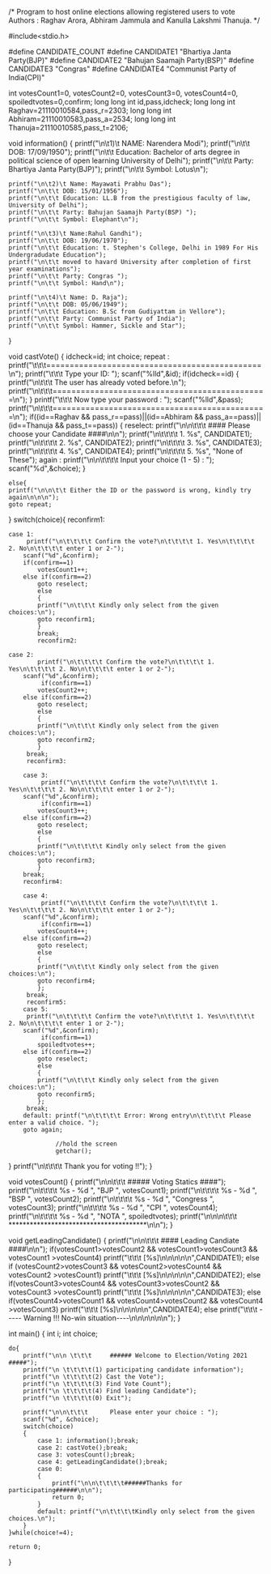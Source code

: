 /* Program to host online elections allowing registered users to vote
Authors : Raghav Arora, Abhiram Jammula and Kanulla Lakshmi Thanuja. */

#include<stdio.h>


#define CANDIDATE_COUNT
#define CANDIDATE1 "Bhartiya Janta Party(BJP)"
#define CANDIDATE2 "Bahujan Saamajh Party(BSP)"
#define CANDIDATE3 "Congras"
#define CANDIDATE4 "Communist Party of India(CPI)"

int votesCount1=0, votesCount2=0, votesCount3=0, votesCount4=0, spoiledtvotes=0,confirm;
long long int id,pass,idcheck;
long long int Raghav=21110010584,pass_r=2303;
long long int Abhiram=21110010583,pass_a=2534;
long long int Thanuja=21110010585,pass_t=2106;


void information()
{
    printf("\n\t1)\t NAME: Narendera Modi");
    printf("\n\t\t DOB: 17/09/1950");
    printf("\n\t\t Education: Bachelor of arts degree in political science of open learning University of Delhi");
    printf("\n\t\t Party: Bhartiya Janta Party(BJP)");
    printf("\n\t\t Symbol: Lotus\n");

    printf("\n\t2)\t Name: Mayawati Prabhu Das");
    printf("\n\t\t DOB: 15/01/1956");
    printf("\n\t\t Education: LL.B from the prestigious faculty of law, University of Delhi");
    printf("\n\t\t Party: Bahujan Saamajh Party(BSP) ");
    printf("\n\t\t Symbol: Elephant\n");

    printf("\n\t3)\t Name:Rahul Gandhi");
    printf("\n\t\t DOB: 19/06/1970");
    printf("\n\t\t Education: t. Stephen's College, Delhi in 1989 For His Undergradudate Education");
    printf("\n\t\t moved to havard University after completion of first year examinations");
    printf("\n\t\t Party: Congras ");
    printf("\n\t\t Symbol: Hand\n");

    printf("\n\t4)\t Name: D. Raja");
    printf("\n\t\t DOB: 05/06/1949");
    printf("\n\t\t Education: B.Sc from Gudiyattam in Vellore");
    printf("\n\t\t Party: Communist Party of India");
    printf("\n\t\t Symbol: Hammer, Sickle and Star");
}

void castVote()
{
     idcheck=id;
    int choice;
    repeat :
        printf("\t\t\t==============================================\n");
    printf("\t\t\t Type your ID:            ");
    scanf("%lld",&id);
    if(idcheck==id)
    {
        printf("\n\t\t\t The user has already voted before.\n");
        printf("\n\t\t\t==============================================\n");
    }
    printf("\t\t\t Now type your password : ");
    scanf("%lld",&pass);
    printf("\n\t\t\t==============================================\n");
    if((id==Raghav && pass_r==pass)||(id==Abhiram && pass_a==pass)||(id==Thanuja && pass_t==pass))
{
    reselect:
    printf("\n\n\t\t\t     #### Please choose your Candidate ####\n\n");
    printf("\n\t\t\t\t 1. %s", CANDIDATE1);
    printf("\n\t\t\t\t 2. %s", CANDIDATE2);
    printf("\n\t\t\t\t 3. %s", CANDIDATE3);
    printf("\n\t\t\t\t 4. %s", CANDIDATE4);
    printf("\n\t\t\t\t 5. %s", "None of These");
    again :
    printf("\n\n\t\t\t\t Input your choice (1 - 5) : ");
    scanf("%d",&choice);
}

    else{
    printf("\n\n\t\t Either the ID or the password is wrong, kindly try again\n\n\n");
    goto repeat;

}
    switch(choice){
        reconfirm1:

    case 1:
         printf("\n\t\t\t\t Confirm the vote?\n\t\t\t\t 1. Yes\n\t\t\t\t 2. No\n\t\t\t\t enter 1 or 2-");
        scanf("%d",&confirm);
        if(confirm==1)
            votesCount1++;
        else if(confirm==2)
            goto reselect;
            else
            {
            printf("\n\t\t\t Kindly only select from the given choices:\n");
            goto reconfirm1;
            }
            break;
            reconfirm2:

    case 2:
            printf("\n\t\t\t\t Confirm the vote?\n\t\t\t\t 1. Yes\n\t\t\t\t 2. No\n\t\t\t\t enter 1 or 2-");
        scanf("%d",&confirm);
             if(confirm==1)
            votesCount2++;
        else if(confirm==2)
            goto reselect;
            else
            {
            printf("\n\t\t\t Kindly only select from the given choices:\n");
            goto reconfirm2;
            }
         break;
         reconfirm3:

        case 3:
             printf("\n\t\t\t\t Confirm the vote?\n\t\t\t\t 1. Yes\n\t\t\t\t 2. No\n\t\t\t\t enter 1 or 2-");
        scanf("%d",&confirm);
             if(confirm==1)
            votesCount3++;
        else if(confirm==2)
            goto reselect;
            else
            {
            printf("\n\t\t\t\t Kindly only select from the given choices:\n");
            goto reconfirm3;
            }
        break;
        reconfirm4:

        case 4:
             printf("\n\t\t\t\t Confirm the vote?\n\t\t\t\t 1. Yes\n\t\t\t\t 2. No\n\t\t\t\t enter 1 or 2-");
        scanf("%d",&confirm);
             if(confirm==1)
            votesCount4++;
        else if(confirm==2)
            goto reselect;
            else
            {
            printf("\n\t\t\t Kindly only select from the given choices:\n");
            goto reconfirm4;
            };
         break;
         reconfirm5:
        case 5:
         printf("\n\t\t\t\t Confirm the vote?\n\t\t\t\t 1. Yes\n\t\t\t\t 2. No\n\t\t\t\t enter 1 or 2-");
        scanf("%d",&confirm);
             if(confirm==1)
            spoiledtvotes++;
        else if(confirm==2)
            goto reselect;
            else
            {
            printf("\n\t\t\t Kindly only select from the given choices:\n");
            goto reconfirm5;
            };
         break;
        default: printf("\n\t\t\t\t Error: Wrong entry\n\t\t\t\t Please enter a valid choice. ");
        goto again;

                 //hold the screen
                 getchar();

}
printf("\n\t\t\t\t Thank you for voting !!");
}

void votesCount()
{
    printf("\n\n\t\t\t      ##### Voting Statics ####");
    printf("\n\t\t\t\t    %s - %d ", "BJP       ", votesCount1);
    printf("\n\t\t\t\t    %s - %d ", "BSP       ", votesCount2);
    printf("\n\t\t\t\t    %s - %d ", "Congress  ", votesCount3);
    printf("\n\t\t\t\t    %s - %d ", "CPI       ", votesCount4);
    printf("\n\t\t\t\t    %s - %d ", "NOTA      ", spoiledtvotes);
    printf("\n\n\n\t\t\t     ***************************************\n\n");
}

void getLeadingCandidate()
{
        printf("\n\n\t\t\t    #### Leading Candiate ####\n\n");
        if(votesCount1>votesCount2 && votesCount1>votesCount3 && votesCount1 >votesCount4)
        printf("\t\t\t [%s]\n\n\n\n\n",CANDIDATE1);
        else if (votesCount2>votesCount3 && votesCount2>votesCount4 && votesCount2 >votesCount1)
        printf("\t\t\t [%s]\n\n\n\n\n",CANDIDATE2);
        else if(votesCount3>votesCount4 && votesCount3>votesCount2 && votesCount3 >votesCount1)
        printf("\t\\t\t [%s]\n\n\n\n\n",CANDIDATE3);
        else if(votesCount4>votesCount1 && votesCount4>votesCount2 && votesCount4 >votesCount3)
        printf("\t\t\t [%s]\n\n\n\n\n",CANDIDATE4);
        else
        printf("\t\t\t   ----- Warning !!! No-win situation----\n\n\n\n\n\n");
}

	
int main()
{
	int i;
	int choice;
	
	do{
	    printf("\n\n \t\t\t     ###### Welcome to Election/Voting 2021 #####");
	    printf("\n \t\t\t\t(1) participating candidate information");
	    printf("\n \t\t\t\t(2) Cast the Vote");
	    printf("\n \t\t\t\t(3) Find Vote Count");
	    printf("\n \t\t\t\t(4) Find leading Candidate");
	    printf("\n \t\t\t\t(0) Exit");
	
	    printf("\n\n\t\t\t      Please enter your choice : ");
	    scanf("%d", &choice);
		switch(choice)
		{
		    case 1: information();break;
		    case 2: castVote();break;
		    case 3: votesCount();break;
		    case 4: getLeadingCandidate();break;
		    case 0:
		    {
		        printf("\n\n\t\t\t\t######Thanks for participating######\n\n");
		        return 0;
		    }
		    default: printf("\n\t\t\t\tKindly only select from the given choices.\n");
	    }
	}while(choice!=4);
	
	return 0;
}
